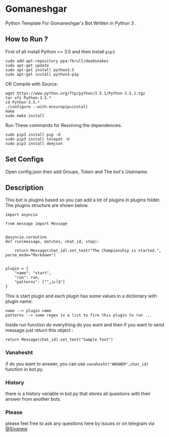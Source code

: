 # Gomaneshgar
Python Template For Gomaneshgar's Bot Written in Python 3 .

## How to Run ?
First of all install Python >= 3.5 and then install `pip3`.
```
sudo add-apt-repository ppa:fkrull/deadsnakes
sudo apt-get update
sudo apt-get install python3.5
sudo apt-get install python3-pip
```
OR Compile with Source:
```
wget https://www.python.org/ftp/python/3.5.1/Python-3.5.1.tgz
tar xfz Python-3.5.*
cd Python-3.5.*
./configure --with-ensurepip=install
make
sudo make install
```
Run These commands for Resolving the dependencies.

```
sudo pip3 install pip -U
sudo pip3 install telepot -U
sudo pip3 install demjson
```

## Set Configs
Open config.json then add Groups, Token and The bot's Username.

## Description
This bot is plugins based so you can add a lot of plugins in plugins folder. The plugins structure are shown below.

```
import asyncio

from message import Message


@asyncio.coroutine
def run(message, matches, chat_id, step):
     
    return Message(chat_id).set_text("The Championship is started.", parse_mode="Markdown")


plugin = {
    "name": "start",
    "run": run,
    "patterns": ["^آغاز$"]
}
```

This is start plugin and each plugin has some values in a dictionary with plugin name:
```
name --> plugin name 
patterns --> some regex in a list to fire this plugin to run ...
```
Inside run function do everything do you want and then if you want to send message just return this object :
```
return Message(chat_id).set_text("Sample Text")
```
### Vanahesht
if do you want to answer, you can use `vanahesht("ANSWER",chat_id)` function in bot.py.

### History
there is a history variable in bot.py that stores all questions with their answer from another bots.

### Please
please feel free to ask any questions here by issues or on telegram via [@Siyanew](https://t.me/siyanew/)
